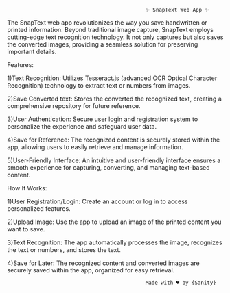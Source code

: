                                                  ✨ SnapText Web App ✨


The SnapText web app revolutionizes the way you save handwritten or printed information. Beyond traditional image capture, SnapText employs cutting-edge text recognition technology. It not only captures but also saves the converted images, providing a seamless solution for preserving important details.


Features: 

1)Text Recognition: Utilizes Tesseract.js (advanced OCR Optical Character Recognition)  technology to extract text or numbers from images.

2)Save Converted text: Stores the converted the recognized text, creating a comprehensive repository for future reference.

3)User Authentication: Secure user login and registration system to personalize the experience and safeguard user data.

4)Save for Reference: The recognized content is securely stored within the app, allowing users to easily retrieve and manage information.

5)User-Friendly Interface: An intuitive and user-friendly interface ensures a smooth experience for capturing, converting, and managing text-based content.

How It Works:

1)User Registration/Login: Create an account or log in to access personalized features.

2)Upload Image: Use the app to upload an image of the printed content you want to save.

3)Text Recognition: The app automatically processes the image, recognizes the text or numbers, and stores the text.

4)Save for Later: The recognized content and converted images are securely saved within the app, organized for easy retrieval.
    
                                                 Made with ♥️ by {Sanity} 
